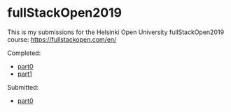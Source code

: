 # fullStackOpen2019
This is my submissions for the Helsinki Open University fullStackOpen2019 course:
https://fullstackopen.com/en/

Completed:
- [part0](part0)
- [part1](part1)

Submitted:
- [part0](part0)

